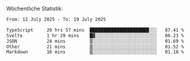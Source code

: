 
Wöchentliche Statistik:
<!--START_SECTION:waka-->

```txt
From: 12 July 2025 - To: 19 July 2025

TypeScript     20 hrs 57 mins  ██████████████████████░░░   87.41 %
Svelte         1 hr 29 mins    █▓░░░░░░░░░░░░░░░░░░░░░░░   06.23 %
JSON           24 mins         ▒░░░░░░░░░░░░░░░░░░░░░░░░   01.69 %
Other          21 mins         ▒░░░░░░░░░░░░░░░░░░░░░░░░   01.52 %
Markdown       16 mins         ▒░░░░░░░░░░░░░░░░░░░░░░░░   01.18 %
```

<!--END_SECTION:waka-->
